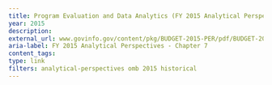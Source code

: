 ```yaml
---
title: Program Evaluation and Data Analytics (FY 2015 Analytical Perspectives - Chapter 7)
year: 2015
description: 
external_url: www.govinfo.gov/content/pkg/BUDGET-2015-PER/pdf/BUDGET-2015-PER.pdf
aria-label: FY 2015 Analytical Perspectives - Chapter 7
content_tags: 
type: link
filters: analytical-perspectives omb 2015 historical
---
```

